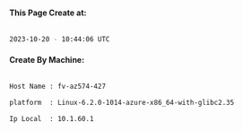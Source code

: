 
   
#### This Page Create at:

```bash

2023-10-20 - 10:44:06 UTC

```

#### Create By Machine:

```bash

Host Name : fv-az574-427

platform  : Linux-6.2.0-1014-azure-x86_64-with-glibc2.35

Ip Local  : 10.1.60.1

```

